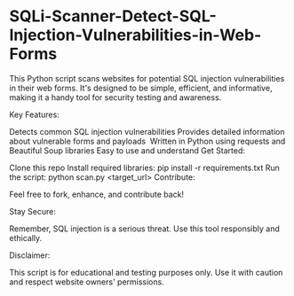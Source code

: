 # SQLi-Scanner-Detect-SQL-Injection-Vulnerabilities-in-Web-Forms

This Python script scans websites for potential SQL injection vulnerabilities in their web forms. It's designed to be simple, efficient, and informative, making it a handy tool for security testing and awareness.

Key Features:

Detects common SQL injection vulnerabilities
Provides detailed information about vulnerable forms and payloads
️ Written in Python using requests and Beautiful Soup libraries
Easy to use and understand
Get Started:

Clone this repo
Install required libraries: pip install -r requirements.txt
Run the script: python scan.py <target_url>
Contribute:

Feel free to fork, enhance, and contribute back!

Stay Secure:

Remember, SQL injection is a serious threat. Use this tool responsibly and ethically.

Disclaimer:

This script is for educational and testing purposes only. Use it with caution and respect website owners' permissions.

